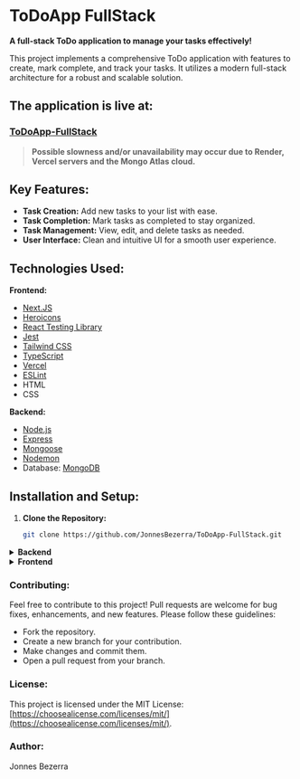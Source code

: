 # ToDoApp FullStack

**A full-stack ToDo application to manage your tasks effectively!**

This project implements a comprehensive ToDo application with features to create, mark complete, and track your tasks. It utilizes a modern full-stack architecture for a robust and scalable solution.

## The application is live at:

### <a href="https://www.todoapp-fullstack-topaz.vercel.app" target="_blank">ToDoApp-FullStack</a>

> **Possible slowness and/or unavailability may occur due to Render, Vercel servers and the Mongo Atlas cloud.**

## Key Features:

- **Task Creation:** Add new tasks to your list with ease.
- **Task Completion:** Mark tasks as completed to stay organized.
- **Task Management:** View, edit, and delete tasks as needed.
- **User Interface:** Clean and intuitive UI for a smooth user experience.

## Technologies Used:

**Frontend:**

- [Next.JS](https://nextjs.org/)
- [Heroicons](https://heroicons.com/)
- [React Testing Library](https://testing-library.com/)
- [Jest](https://jestjs.io/)
- [Tailwind CSS](https://tailwindcss.com/)
- [TypeScript](https://www.typescriptlang.org/)
- [Vercel](https://vercel.com/)
- [ESLint](https://eslint.org/)
- HTML
- CSS

**Backend:**

- [Node.js](https://nodejs.org/en)
- [Express](https://expressjs.com/)
- [Mongoose](https://mongoosejs.com/)
- [Nodemon](https://nodemon.io/)
- Database: [MongoDB](https://www.mongodb.com/)

## Installation and Setup:

1. **Clone the Repository:**

   ```bash
   git clone https://github.com/JonnesBezerra/ToDoApp-FullStack.git
   ```

<details>
  <summary><b>Backend</b></summary>

  2. **Install Dependencies:**

      Navigate to the project directory and install required dependencies:

      ```bash
      cd ToDoApp-FullStack/Backend
      npm install
      ```

      (or `yarn install` if using yarn)

  3. **Configure Database:**

      - Setup the the `.env` file to connect with the database. Contact me to get the `.env` setup at [jonnes.bezerra@gmail.com](mailto:jonnes.bezerra@gmail.com?Subject=Environment%20variables%20for%20ToDo%20FullStack%20Project)

  4. **Run the Application:**

      - Start the development server:

      ```bash
      npm run dev
      ```

      (or `yarn run dev`)

      - The application will typically run on `http://localhost:3000` (or a different port depending on your setup).

  **Getting Started:**

  - Visit `http://localhost:3000` (or the appropriate URL) in your browser.
  - [The **Endpoints** are at the link.](https://documenter.getpostman.com/view/17317202/2sA3BrZB7d)
</details>

<details>
  <summary><b>Frontend</b></summary>

  2. **Install Dependencies:**

      Navigate to the project directory and install required dependencies:

      ```bash
      cd ToDoApp-FullStack/Frontend
      npm install
      ```

      (or `yarn install` if using yarn)

  3. **Run the Application:**

      - Start the development server:

      ```bash
      npm run dev
      ```

      (or `yarn run dev`)

      - The application will typically run on `http://localhost:3001` (or a different port depending on your setup).

  4. **Run the Tests**

      Run the test and guarantee the quality:

      ```bash
      npm run test
      ```

  **Getting Started:**

  - Visit `http://localhost:3001` (or the appropriate URL) in your browser.
</details>

### Contributing:

Feel free to contribute to this project! Pull requests are welcome for bug fixes, enhancements, and new features. Please follow these guidelines:

- Fork the repository.
- Create a new branch for your contribution.
- Make changes and commit them.
- Open a pull request from your branch.

### License:

This project is licensed under the MIT License: [https://choosealicense.com/licenses/mit/](https://choosealicense.com/licenses/mit/).

### Author:

Jonnes Bezerra
